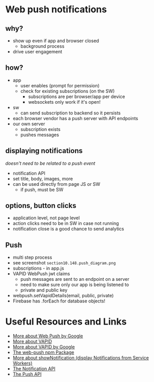 # Web push notifications 

## why?

* show up even if app and browser closed 
  * background process 
* drive user engagement 

## how? 

* app
  * user enables (prompt for permission) 
  * check for existing subscriptions (on the SW)
    * subscriptions are per browser/app per device 
    * websockets only work if it's open! 
* sw 
  * can send subscription to backend so it persists 
* each browser vendor has a push server with API endpoints
* our own server
  * subscription exists 
  * pushes messages 

## displaying notifications 
*doesn't need to be related to a push event*

* notification API 
* set title, body, images, more
* can be used directly from page JS or SW
  * if push, must be SW 

## options, button clicks

* application level, not page level
* action clicks need to be in SW in case not running
* notification close is a good chance to send analytics 

## Push

* multi step process 
* see screenshot `section10.148.push_diagram.png`
* subscriptions - in app.js
* VAPID WebPush jwt claims 
  * push messages are sent to an endpoint on a server
  * need to make sure only our app is being listened to
  * private and public key
* webpush.setVapidDetails(email, public, private)
* Firebase has .forEach for database objects!


# Useful Resources and Links 


* [More about Web Push by Google](https://developers.google.com/web/fundamentals/engage-and-retain/push-notifications/)
* [More about VAPID](https://blog.mozilla.org/services/2016/04/04/using-vapid-with-webpush/)
* [More about VAPID by Google](https://developers.google.com/web/updates/2016/07/web-push-interop-wins)
* [The web-push npm Package](https://github.com/web-push-libs/web-push)
* [More about showNotification (display Notifications from Service Workers)](https://developer.mozilla.org/en-US/docs/Web/API/ServiceWorkerRegistration/showNotification)
* [The Notification API](https://developer.mozilla.org/en/docs/Web/API/notification)
* [The Push API](https://developer.mozilla.org/en/docs/Web/API/Push_API)
